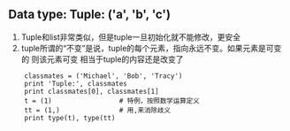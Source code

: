 Data type: Tuple: ('a', 'b', 'c') 
---------------------------------

1. Tuple和list非常类似，但是tuple一旦初始化就不能修改，更安全
2. tuple所谓的“不变”是说，tuple的每个元素，指向永远不变。如果元素是可变的 则该元素可变 相当于tuple的内容还是改变了
```
    classmates = ('Michael', 'Bob', 'Tracy')
    print 'Tuple:', classmates
    print classmates[0], classmates[1]
    t = (1)                 # 特例，按照数学运算定义
    tt = (1,)               # 用,来消除歧义
    print type(t), type(tt)
```